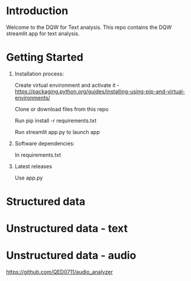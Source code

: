 # Introduction 
Welcome to the DQW for Text analysis. This repo contains the DQW streamlit app for text analysis.

# Getting Started

1.	Installation process:

    Create virtual environment and activate it - https://packaging.python.org/guides/installing-using-pip-and-virtual-environments/
    
    Clone or download files from this repo
    
    Run pip install -r requirements.txt
    
    Run streamlit app.py to launch app

2.	Software dependencies:

    In requirements.txt

3.	Latest releases

    Use app.py

# Structured data 

# Unstructured data - text

# Unstructured data - audio

https://github.com/QED0711/audio_analyzer


